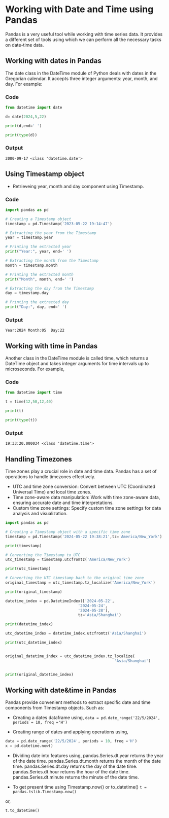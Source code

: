 
# Working with Date and Time using Pandas

Pandas is a very useful tool while working with time series data. It provides a different set of tools using which we can perform all the necessary tasks on date-time data.

## Working with dates in Pandas

The date class in the DateTime module of Python deals with dates in the Gregorian calendar. It accepts three integer arguments: year, month, and day. For example:

### Code
```python
from datetime import date

d= date(2024,5,22)

print(d,end=' ')

print(type(d))
```

### Output
`2000-09-17
<class 'datetime.date'>`

## Using Timestamp object

- Retrieveing year, month and day component using Timestamp.

### Code

```python
import pandas as pd

# Creating a Timestamp object
timestamp = pd.Timestamp('2023-05-22 19:14:47')

# Extracting the year from the Timestamp
year = timestamp.year

# Printing the extracted year
print("Year:", year, end=' ')

# Extracting the month from the Timestamp
month = timestamp.month

# Printing the extracted month
print("Month", month, end=' ')

# Extracting the day from the Timestamp
day = timestamp.day

# Printing the extracted day
print("Day:", day, end=' ')
```

### Output
`Year:2024
Month:05 
Day:22`

## Working with time in Pandas

Another class in the DateTime module is called time, which returns a DateTime object and takes integer arguments for time intervals up to microseconds. For example,

### Code

```python
from datetime import time

t = time(12,50,12,40)

print(t)

print(type(t))
```

### Output
`19:33:20.000034
<class 'datetime.time'>`

## Handling Timezones

Time zones play a crucial role in date and time data. Pandas has a set of operations to handle timezones effectively.

- UTC and time zone conversion: Convert between UTC (Coordinated Universal Time) and local time zones.
- Time zone-aware data manipulation: Work with time zone-aware data, ensuring accurate date and time interpretations.
- Custom time zone settings: Specify custom time zone settings for data analysis and visualization.

```python
import pandas as pd

# Creating a Timestamp object with a specific time zone
timestamp = pd.Timestamp('2024-05-22 19:38:21',tz='America/New_York')

print(timestamp)

# Converting the Timestamp to UTC
utc_timestamp = timestamp.utcfromtz('America/New_York')

print(utc_timestamp)

# Converting the UTC timestamp back to the original time zone
original_timestamp = utc_timestamp.tz_localize('America/New_York')

print(original_timestamp)

datetime_index = pd.DatetimeIndex(['2024-05-22',
								'2024-05-24', 
								'2024-05-28'],
								tz='Asia/Shanghai')

print(datetime_index)

utc_datetime_index = datetime_index.utcfromtz('Asia/Shanghai')

print(utc_datetime_index)


original_datetime_index = utc_datetime_index.tz_localize(
												'Asia/Shanghai')


print(original_datetime_index)
```

## Working with date&time in Pandas

Pandas provide convenient methods to extract specific date and time components from Timestamp objects. Such as:

- Creating a dates dataframe using,
`data = pd.date_range('22/5/2024', periods = 10, freq ='H')`

- Creating range of dates and applying operations using,
```python
data = pd.date_range('22/5/2024', periods = 10, freq ='H')
x = pd.datetime.now()
```
- Dividing date into features using,
pandas.Series.dt.year returns the year of the date time. 
pandas.Series.dt.month returns the month of the date time. 
pandas.Series.dt.day returns the day of the date time. 
pandas.Series.dt.hour returns the hour of the date time. 
pandas.Series.dt.minute returns the minute of the date time.

- To get present time using Timestamp.now() or to_datetime()
`t = pandas.tslib.Timestamp.now()`

or,

`t.to_datetime()`
